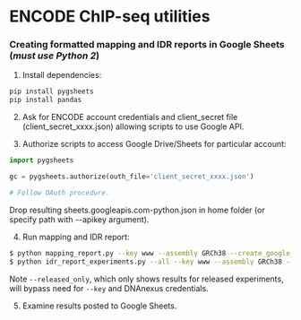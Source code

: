 # ENCODE ChIP-seq utilities

### Creating formatted mapping and IDR reports in Google Sheets (*must use Python 2*)

1. Install dependencies:
```bash
pip install pygsheets
pip install pandas
```

2. Ask for ENCODE account credentials and client_secret file (client_secret_xxxx.json) allowing scripts to use Google API.

3. Authorize scripts to access Google Drive/Sheets for particular account:

```python
import pygsheets

gc = pygsheets.authorize(outh_file='client_secret_xxxx.json')

# Follow OAuth procedure.
```

Drop resulting sheets.googleapis.com-python.json in home folder (or specify path with --apikey argument).

4. Run mapping and IDR report:

```bash
$ python mapping_report.py --key www --assembly GRCh38 --create_google_sheet
$ python idr_report_experiments.py --all --key www --assembly GRCh38 --create_google_sheet
```

Note `--released_only`, which only shows results for released experiments, will bypass need for `--key` and DNAnexus credentials.

5. Examine results posted to Google Sheets.
